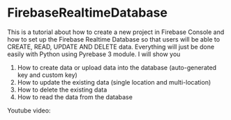 # FirebaseRealtimeDatabase
This is a tutorial about how to create a new project in Firebase Console and how to set up the Firebase Realtime Database so that users will be able to CREATE, READ, UPDATE AND DELETE data. Everything will just be done easily with Python using Pyrebase 3 module. I will show you 

1. How to create data or upload data into the database (auto-generated key and custom key)
2. How to update the existing data (single location and multi-location)
3. How to delete the existing data
4. How to read the data from the database

Youtube video:

